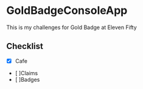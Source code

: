 # GoldBadgeConsoleApp
This is my challenges for Gold Badge at Eleven Fifty
## Checklist
- [x] Cafe
- [ ]Claims
- [ ]Badges
